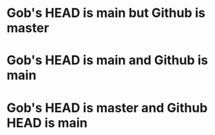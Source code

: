 # Gob's HEAD is main but Github is master
# Gob's HEAD is main and Github is main
# Gob's HEAD is master and  Github HEAD is main

